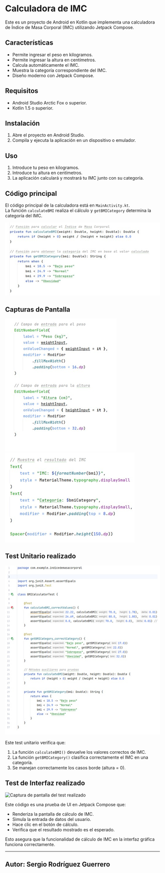# Calculadora de IMC

Este es un proyecto de Android en Kotlin que implementa una calculadora de Índice de Masa Corporal (IMC) utilizando Jetpack Compose.

## Características
- Permite ingresar el peso en kilogramos.
- Permite ingresar la altura en centímetros.
- Calcula automáticamente el IMC.
- Muestra la categoría correspondiente del IMC.
- Diseño moderno con Jetpack Compose.

## Requisitos
- Android Studio Arctic Fox o superior.
- Kotlin 1.5 o superior.

## Instalación
1. Abre el proyecto en Android Studio.
2. Compila y ejecuta la aplicación en un dispositivo o emulador.

## Uso
1. Introduce tu peso en kilogramos.
2. Introduce tu altura en centímetros.
3. La aplicación calculará y mostrará tu IMC junto con su categoría.

## Código principal
El código principal de la calculadora está en `MainActivity.kt`.  
La función `calculateBMI` realiza el cálculo y `getBMICategory` determina la categoría del IMC.

![Código principal](Imagenes%20de%20capturas%20de%20pantalla%20calculadora%20IMC/Codigoprincipal.jpg)

## Capturas de Pantalla
![Captura de pantalla 1](Imagenes%20de%20capturas%20de%20pantalla%20calculadora%20IMC/Captura%20de%20pantalla.jpg)  
![Captura de pantalla 2](Imagenes%20de%20capturas%20de%20pantalla%20calculadora%20IMC/Capturadepantallados.jpg)  

## Test Unitario realizado
![Captura de pantalla del test realizado](Capturas%20Pantalla%20IMC/Test.jpg)

Este test unitario verifica que:
1. La función `calculateBMI()` devuelve los valores correctos de IMC.
2. La función `getBMICategory()` clasifica correctamente el IMC en una categoría.
3. Se manejan correctamente los casos borde (altura = 0).

## Test de Interfaz realizado
![Captura de pantalla del test realizado](https://raw.githubusercontent.com/usuario/repositorio/rama/Pantallas_IMC/TestdeInterfaz.jpg)

Este código es una prueba de UI en Jetpack Compose que:
- Renderiza la pantalla de cálculo de IMC.
- Simula la entrada de datos del usuario.
- Hace clic en el botón de cálculo.
- Verifica que el resultado mostrado es el esperado.

Esto asegura que la funcionalidad de cálculo de IMC en la interfaz gráfica funciona correctamente.

---

## Autor: Sergio Rodríguez Guerrero

